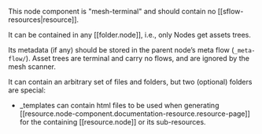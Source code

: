 
This node component is "mesh-terminal" and should contain no [[sflow-resources|resource]]. 

It can be contained in any [[folder.node]], i.e., only Nodes get assets trees.

Its metadata (if any) should be stored in the parent node’s meta flow (`_meta-flow/`). Asset trees are terminal and carry no flows, and are ignored by the mesh scanner.

It can contain an arbitrary set of files and folders, but two (optional) folders are special:
- _templates can contain html files to be used when generating [[resource.node-component.documentation-resource.resource-page]] for the containing [[resource.node]] or its sub-resources.
